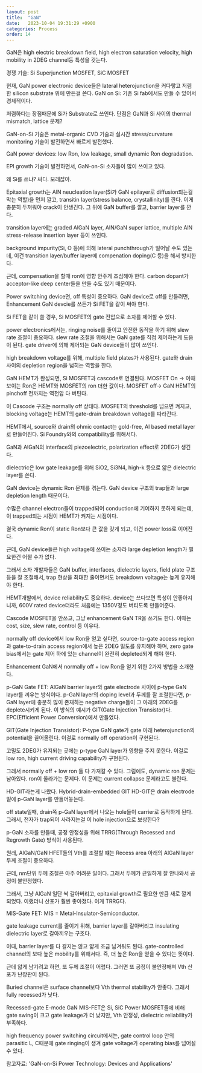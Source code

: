 ```yaml
---
layout: post
title:  "GaN"
date:   2023-10-04 19:31:29 +0900
categories: Process
order: 14
---
```



GaN은 high electric breakdown field, high electron saturation velocity, high mobility in 2DEG channel등 특성을 갖는다.

경쟁 기술: Si Superjunction MOSFET, SiC MOSFET

현재, GaN power electronic device들은 lateral heterojunction을 커다랗고 저렴한 silicon substrate 위에 만든걸 쓴다.
GaN on Si: 기존 Si fab에서도 만들 수 있어서 경제적이다.

저렴하다는 장점때문에 Si가 Substrate로 쓰인다.
단점은 GaN과 Si 사이의 thermal mismatch, lattice 문제?

GaN-on-Si 기술은 metal-organic CVD 기술과 실시간 stress/curvature monitoring 기술이 발전하면서 빠르게 발전했다.

GaN power devices: low Ron, low leakage, small dynamic Ron degradation.

EPI growth 기술이 발전하면서, GaN-on-Si 소자들이 많이 쓰이고 있다.

왜 Si를 쓰냐? 싸다. 모래잖아.

Epitaxial growth는 AlN neucleation layer(Si가 GaN epilayer로 diffusion되는걸 막는 역할)을 먼저 깔고,
transitin layer(stress balance, crystallinity)를 깐다. 이게 충분히 두꺼워야 crack이 안생긴다.
그 위에 GaN buffer를 깔고, barrier layer를 깐다.

transition layer에는 graded AlGaN layer, AlN/GaN super lattice, multiple AlN stress-release insertion layer 등이 쓰인다.

background impurity(Si, O 등)에 의해 lateral punchthrough가 일어날 수도 있는데,
이건 transition layer/buffer layer에 compenation doping(C 등)을 해서 방지한다.

근데, compensation을 할때 ron에 영향 안주게 조심해야 한다.
carbon dopant가 acceptor-like deep center들을 만들 수도 있기 때문이다.

Power switching device면, off 특성이 중요하다.
GaN device로 off를 만들려면, Enhancement GaN devcie를 쓰든가 Si FET을 같이 써야 한다.

Si FET을 같이 쓸 경우, Si MOSFET의 gate 전압으로 소자를 제어할 수 있다.

power electronics에서는, ringing noise를 줄이고 안전한 동작을 하기 위해 slew rate 조절이 중요하다.
slew rate 조절을 위해서는 GaN gate를 직접 제어하는게 도움이 된다.
gate driver에 의해 제어되는 GaN device들이 많이 쓰인다.

high breakdown voltage를 위해, multiple field plates가 사용된다.
gate와 drain 사이의 depletion region을 넓히는 역할을 한다.

GaN HEMT가 완성되면, Si MOSFET과 cascode로 연결된다.
MOSFET On -> 이때 보이는 Ron은 HEMT와 MOSFET의 ron 더한 값이다.
MOSFET off-> GaN HEMT의 pinchoff 전까지는 역전압 다 버틴다.

이 Cascode 구조는 normally off 상태다.
MOSFET의 threshold를 넘으면 켜지고,
blocking voltage는 HEMT의 gate-drain breakdown voltage를 따라간다.

HEMT에서, source와 drain의 ohmic contact는 gold-free, Al based metal layer로 만들어진다.
Si Foundry와의 compatibility를 위해서다.

GaN과 AlGaN의 interface의 piezoelectric, polarization effect로 2DEG가 생긴다.

dielectric은 low gate leakage를 위해 SiO2, Si3N4, high-k 등으로 얇은 dielectric layer를 쓴다.



GaN device는 dynamic Ron 문제를 겪는다.
GaN device 구조의 trap들과 large depletion length 때문이다.

수많은 channel electron들이 trapped되어 conduction에 기여하지 못하게 되는데,
이 trapped되는 시점이 HEMT가 켜지는 시점이다.

결국 dynamic Ron이 static Ron보다 큰 값을 갖게 되고, 이건 power loss로 이어진다.

근데, GaN device들은 high voltage에 쓰이는 소자라 large depletion length가 필요한건 어쩔 수가 없다.

그래서 소자 개발자들은 GaN buffer, interfaces, dielectric layers, field plate 구조 등을 잘 조절해서,
trap 현상을 최대한 줄이면서도 breakdown voltage는 높게 유지해야 한다.


HEMT개발에서, device reliability도 중요하다.
device는 쓰다보면 특성이 안좋아지니까, 600V rated device더라도 처음에는 1350V정도 버티도록 만들어준다.

Cascode MOSFET을 안쓰고, 그냥 enhancement GaN TR을 쓰기도 한다.
이때는 cost, size, slew rate, control 등 이유다.


normally off device에서 low Ron을 얻고 싶다면,
source-to-gate access region과 gate-to-drain access region에서 높은 2DEG 밀도를 유지해야 하며,
zero gate bias에서는 gate 제어 하에 있는 channel이 완전히 depleted되게 해야 한다.


Enhancement GaN에서 normally off + low Ron을 얻기 위한 2가지 방법을 소개한다.

p-GaN Gate FET:
AlGaN barrier layer와 gate electrode 사이에 p-type GaN layer를 끼우는 방식이다.
p-GaN layer의 doping level과 두께를 잘 조절한다면,
p-GaN layer에 충분히 많이 존재하는 negative charge들이 그 아래의 2DEG를 deplete시키게 된다.
이 방식의 예시가 GIT(Gate Injection Transistor)다. EPC(Efficient Power Conversion)에서 만들었다.

GIT(Gate Injection Transistor):
P-type GaN gate가 gate 아래 heterojunction의 potential을 끌어올린다.
이걸로 normally off operation이 구현된다.

고밀도 2DEG가 유지되는 곳에는 p-type GaN layer가 영향을 주지 못한다.
이걸로 low ron, high current driving capability가 구현된다.

그래서 normally off + low ron 둘 다 가져갈 수 있다.
그럼에도, dynamic ron 문제는 남아있다. ron이 올라가는 문제다.
이 문제는 current collapse 문제라고도 불린다.

HD-GIT라는게 나왔다.
Hybrid-drain-embedded GIT
HD-GIT은 drain electrode 밑에 p-GaN layer를 만들어놓는다.

off state일때, drain쪽 p-GaN layer에서 나오는 hole들이 carrier로 동작하게 된다.
그래서, 전자가 trap되어 사라지는걸 이 hole injection으로 보상한다?



p-GaN 소자를 만들때, 공정 안정성을 위해 TRRG(Through Recessed and Regrowth Gate) 방식이 사용된다.

원래, AlGaN/GaN HFET들의 Vth를 조절할 떄는 Recess area 아래의 AlGaN layer 두께 조절이 중요하다.

근데, nm단위 두께 조절은 아주 어려운 일이다. 그래서 두께가 균일하게 잘 안나와서 공정이 불안정했다.

그래서, 그냥 AlGaN 일단 싹 갈아버리고, epitaxial growth로 필요한 만큼 새로 깔게 되었다.
이랬더니 산포가 훨씬 좋아졌다. 이게 TRRG다.



MIS-Gate FET:
MIS = Metal-Insulator-Semiconductor.

gate leakage current를 줄이기 위해, barrier layer를 갈아버리고 insulating dielectric layer로 갈아끼우는 구조다.

이때, barrier layer를 다 갈지는 않고 얇게 조금 남겨둬도 된다.
gate-controlled channel의 보다 높은 mobility를 위해서다.
즉, 더 높은 Ron을 얻을 수 있다는 뜻이다.

근데 얇게 남기려고 하면, 또 두께 조절이 어렵다.
그러면 또 공정이 불안정해져 Vth 산포가 난장판이 된다.

Buried channel은 surface channel보다 Vth thermal stability가 안좋다.
그래서 fully recessed가 낫다.

Recessed-gate E-mode GaN MIS-FET은 Si, SiC Power MOSFET들에 비해 gate swing이 크고 gate leakage가 더 낮지만,
Vth 안정성, dielectric reliability가 부족하다.


high frequency power switching circuit에서는,
gate control loop 안의 parasitic L, C때문에 gate ringing이 생겨 gate voltage가 operating bias를 넘어설 수 있다.






참고자료: 'GaN-on-Si Power Technology: Devices and Applications'